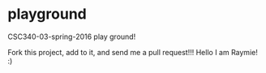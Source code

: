 # playground
CSC340-03-spring-2016 play ground!

Fork this project, add to it, and send me a pull request!!!
Hello I am Raymie! :) 
